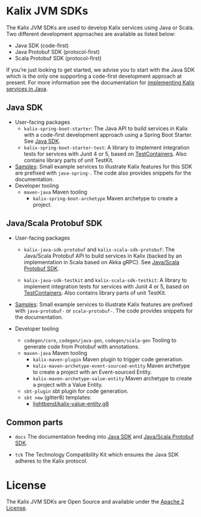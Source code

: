 # Kalix JVM SDKs


The Kalix JVM SDKs are used to develop Kalix services using Java or Scala. Two different development approaches are available as listed below: 
- Java SDK (code-first)
- Java Protobuf SDK (protocol-first)
- Scala Protobuf SDK (protocol-first)

If you’re just looking to get started, we advise you to start with the Java SDK which is the only one supporting a code-first development approach at present. For more information see the documentation for [implementing Kalix services in Java](https://docs.kalix.io/java/index.html).


## Java SDK

* User-facing packages
  * `kalix-spring-boot-starter`: The Java API to build services in Kalix with a code-first development approach using a Spring Boot Starter. See [Java SDK](https://docs.kalix.io/java/index.html).
  * `kalix-spring-boot-starter-test`: A library to implement integration tests for services with Junit 4 or 5, based on [TestContainers](https://www.testcontainers.org/). Also contains library parts of unit TestKit.
* [Samples](samples/): Small example services to illustrate Kalix features for this SDK are prefixed with `java-spring-`. The code also provides snippets for the documentation.
* Developer tooling
  * `maven-java` Maven tooling
    * `kalix-spring-boot-archetype` Maven archetype to create a project.

## Java/Scala Protobuf SDK

* User-facing packages
  * `kalix-java-sdk-protobuf` and `kalix-scala-sdk-protobuf`: The Java/Scala Protobuf API to build services in Kalix (backed by an implementation in Scala based on Akka gRPC). See [Java/Scala Protobuf SDK](https://docs.kalix.io/java-protobuf/index.html).

  * `kalix-java-sdk-testkit` and `kalix-scala-sdk-testkit`: A library to implement integration tests for services with Junit 4 or 5, based on [TestContainers](https://www.testcontainers.org/). Also contains library parts of unit TestKit.

* [Samples](samples/): Small example services to illustrate Kalix features are prefixed with `java-protobuf-` or `scala-protobuf-`. The code provides snippets for the documentation.

* Developer tooling
   * `codegen/core`, `codegen/java-gen`, `codegen/scala-gen` Tooling to generate code from Protobuf with annotations.
   * `maven-java` Maven tooling
     * `kalix-maven-plugin` Maven plugin to trigger code generation.
     * `kalix-maven-archetype-event-sourced-entity` Maven archetype to create a project with an Event-sourced Entity.
     * `kalix-maven-archetype-value-entity` Maven archetype to create a project with a Value Entity.
   * `sbt-plugin` sbt plugin for code generation.
   * `sbt new` (gitter8) templates:
     * [lightbend/kalix-value-entity.g8](https://github.com/lightbend/kalix-value-entity.g8) 

## Common parts
* `docs` The documentation feeding into [Java SDK](https://docs.kalix.io/java/index.html) and [Java/Scala Protobuf SDK](https://docs.kalix.io/java/index.html).

* `tck` The Technology Compatibility Kit which ensures the Java SDK adheres to the Kalix protocol.

# License

The Kalix JVM SDKs are Open Source and available under the [Apache 2 License](LICENSE).

